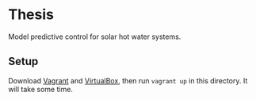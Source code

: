 # Thesis

Model predictive control for solar hot water systems.

## Setup

Download [Vagrant][] and [VirtualBox][], then run `vagrant up` in this directory.
It will take some time.

[Vagrant]: http://vagrantup.com
[VirtualBox]: https://www.virtualbox.org/
